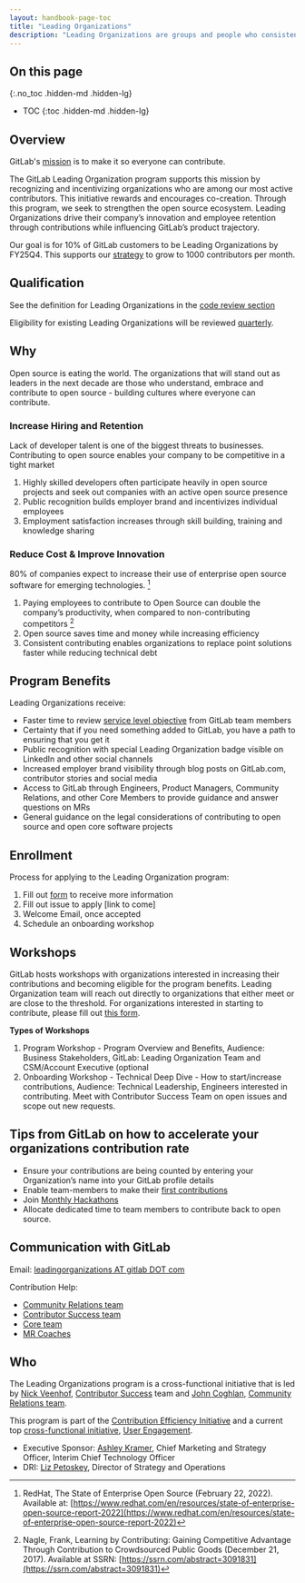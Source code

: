 ```yaml
---
layout: handbook-page-toc
title: "Leading Organizations"
description: "Leading Organizations are groups and people who consistently make meaningful contributions to GitLab."
---
```


## On this page
{:.no_toc .hidden-md .hidden-lg}

- TOC
{:toc .hidden-md .hidden-lg}

## Overview

GitLab's [mission](/company/mission/#mission) is to make it so everyone can contribute. 

The GitLab Leading Organization program supports this mission by recognizing and incentivizing organizations who are among our most active contributors. This initiative rewards and encourages co-creation. Through this program, we seek to strengthen the open source ecosystem. Leading Organizations drive their company’s innovation and employee retention through contributions while influencing GitLab’s product trajectory. 

Our goal is for 10% of GitLab customers to be Leading Organizations by FY25Q4. This supports our [strategy](/company/strategy/#2-build-on-our-open-core-strength) to grow to 1000 contributors per month.

## Qualification

See the definition for Leading Organizations in the [code review section](/handbook/engineering/workflow/code-review/#leading-organizations)

Eligibility for existing Leading Organizations will be reviewed [quarterly](/handbook/communication/#communicating-dates-and-time).

## Why

Open source is eating the world. The organizations that will stand out as leaders in the next decade are those who understand, embrace and contribute to open source - building cultures where everyone can contribute.

### Increase Hiring and Retention

Lack of developer talent is one of the biggest threats to businesses. Contributing to open source enables your company to be competitive in a tight market

1. Highly skilled developers often participate heavily in open source projects and seek out companies with an active open source presence 
1. Public recognition builds employer brand and incentivizes individual employees
1. Employment satisfaction increases through skill building, training and knowledge sharing

### Reduce Cost & Improve Innovation

80% of companies expect to increase their use of enterprise open source software for emerging technologies. [^1]

1. Paying employees to contribute to Open Source can double the company’s productivity, when compared to non-contributing competitors [^2]
1. Open source saves time and money while increasing efficiency 
1. Consistent contributing enables organizations to replace point solutions faster while reducing technical debt

## Program Benefits

Leading Organizations receive: 

- Faster time to review [service level objective](/handbook/engineering/workflow/code-review/#review-response-slo) from GitLab team members
- Certainty that if you need something added to GitLab, you have a path to ensuring that you get it
- Public recognition with special Leading Organization badge visible on LinkedIn and other social channels
- Increased employer brand visibility through blog posts on GitLab.com, contributor stories and social media
- Access to GitLab through Engineers, Product Managers, Community Relations, and other Core Members to provide guidance and answer questions on MRs
- General guidance on the legal considerations of contributing to open source and open core software projects

## Enrollment

Process for applying to the Leading Organization program: 

1. Fill out [form](https://forms.gle/HRWyXBKkgbnwhUdU6) to receive more information
1. Fill out issue to apply [link to come] 
1. Welcome Email, once accepted
1. Schedule an onboarding workshop

## Workshops

GitLab hosts workshops with organizations interested in increasing their contributions and becoming eligible for the program benefits. Leading Organization team will reach out directly to organizations that either meet or are close to the threshold. For organizations interested in starting to contribute, please fill out [this form](https://forms.gle/HRWyXBKkgbnwhUdU6).

**Types of Workshops**

1. Program Workshop - Program Overview and Benefits, Audience: Business Stakeholders, GitLab: Leading Organization Team and CSM/Account Executive (optional
2. Onboarding Workshop - Technical Deep Dive -  How to start/increase contributions, Audience: Technical Leadership, Engineers interested in contributing. Meet with Contributor Success Team on open issues and scope out new requests. 

## Tips from GitLab on how to accelerate your organizations contribution rate

- Ensure your contributions are being counted by entering your Organization’s name into your GitLab profile details
- Enable team-members to make their [first contributions](/community/hackathon/)
- Join [Monthly Hackathons](/community/hackathon/)
- Allocate dedicated time to team members to contribute back to open source.

## Communication with GitLab

Email: [leadingorganizations AT gitlab DOT com](mailto:leadingorganizations@gitlab.com)

Contribution Help: 
- [Community Relations team](/handbook/marketing/community-relations/)
- [Contributor Success team](/handbook/engineering/quality/contributor-success/)
- [Core team](/community/core-team/)
- [MR Coaches](/job-families/expert/merge-request-coach/)

## Who

The Leading Organizations program is a cross-functional initiative that is led by [Nick Veenhof](/company/team/#nick_vh), [Contributor Success](/handbook/engineering/quality/contributor-success/) team and [John Coghlan](/company/team/#johncoghlan), [Community Relations team](/handbook/marketing/community-relations/). 

This program is part of the [Contribution Efficiency Initiative](https://about.gitlab.com/handbook/marketing/community-relations/code-contributor-program/collaborations/) and a current top [cross-functional initiative](https://about.gitlab.com/company/top-cross-functional-initiatives/#current-top-cross-functional-initiatives), [User Engagement](https://gitlab.com/groups/gitlab-com/-/epics/1794).

- Executive Sponsor: [Ashley Kramer](/company/team/#akramer), Chief Marketing and Strategy Officer, Interim Chief Technology Officer
- DRI: [Liz Petoskey](/company/team/#epetoskey), Director of Strategy and Operations


[^1]: RedHat, The State of Enterprise Open Source (February 22, 2022). Available at: [https://www.redhat.com/en/resources/state-of-enterprise-open-source-report-2022](https://www.redhat.com/en/resources/state-of-enterprise-open-source-report-2022)

[^2]: Nagle, Frank, Learning by Contributing: Gaining Competitive Advantage Through Contribution to Crowdsourced Public Goods (December 21, 2017). Available at SSRN: [https://ssrn.com/abstract=3091831](https://ssrn.com/abstract=3091831)
